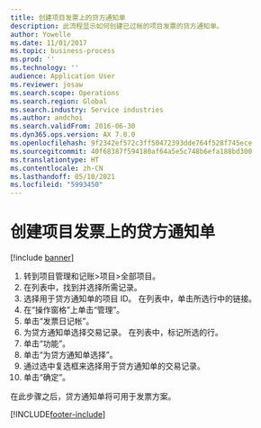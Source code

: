 ```yaml
---
title: 创建项目发票上的贷方通知单
description: 此流程显示如何创建已过帐的项目发票的贷方通知单。
author: Yowelle
ms.date: 11/01/2017
ms.topic: business-process
ms.prod: ''
ms.technology: ''
audience: Application User
ms.reviewer: josaw
ms.search.scope: Operations
ms.search.region: Global
ms.search.industry: Service industries
ms.author: andchoi
ms.search.validFrom: 2016-06-30
ms.dyn365.ops.version: AX 7.0.0
ms.openlocfilehash: 9f2342ef572c3ff50472393dde764f528f745ece
ms.sourcegitcommit: 40f68387f594180af64a5e5c748b6efa188bd300
ms.translationtype: HT
ms.contentlocale: zh-CN
ms.lasthandoff: 05/10/2021
ms.locfileid: "5993450"
---
```

# <a name="create-a-credit-note-on-project-invoices"></a>创建项目发票上的贷方通知单

[!include [banner](../../includes/banner.md)]

1. 转到项目管理和记账>项目>全部项目。 
2. 在列表中，找到并选择所需记录。 
3. 选择用于贷方通知单的项目 ID。 在列表中，单击所选行中的链接。 
4. 在“操作窗格”上单击“管理”。 
5. 单击“发票日记帐”。 
6. 为贷方通知单选择交易记录。 在列表中，标记所选的行。 
7. 单击“功能”。 
8. 单击“为贷方通知单选择”。 
9. 通过选中复选框来选择用于贷方通知单的交易记录。
10. 单击“确定”。 

在此步骤之后，贷方通知单将可用于发票方案。


[!INCLUDE[footer-include](../../includes/footer-banner.md)]